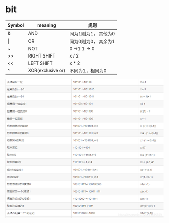# bit

| Symbol | meaning           | 规则                 |
| ------ | ----------------- | -------------------- |
| &      | AND               | 同为1则为1， 其他为0 |
| \|     | OR                | 同为0则为0， 其余为1 |
| ~      | NOT               | 0 ->1  1 -> 0        |
| >>     | RIGHT SHIFT       | x / 2                |
| <<     | LEFT SHIFT        | x * 2                |
| ^      | XOR(exclusive or) | 不同为1，相同为0     |

![bit](../pics/bit.png)